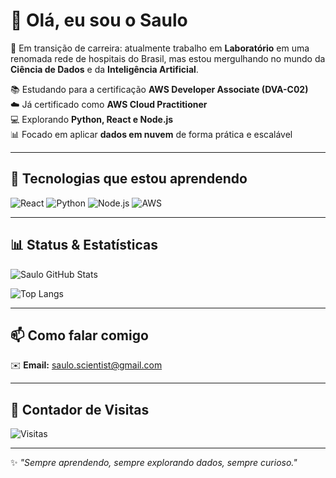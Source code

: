 # 👋 Olá, eu sou o Saulo  

🔬 Em transição de carreira: atualmente trabalho em **Laboratório** em uma renomada rede de hospitais do Brasil, mas estou mergulhando no mundo da **Ciência de Dados** e da **Inteligência Artificial**.  

📚 Estudando para a certificação **AWS Developer Associate (DVA-C02)**  
☁️ Já certificado como **AWS Cloud Practitioner**  
💻 Explorando **Python, React e Node.js**  
📊 Focado em aplicar **dados em nuvem** de forma prática e escalável  

---

## 🚀 Tecnologias que estou aprendendo
![React](https://img.shields.io/badge/React-20232A?style=for-the-badge&logo=react&logoColor=61DAFB)
![Python](https://img.shields.io/badge/Python-20232A?style=for-the-badge&logo=python&logoColor=3776AB)
![Node.js](https://img.shields.io/badge/Node.js-20232A?style=for-the-badge&logo=node.js&logoColor=339933)
![AWS](https://img.shields.io/badge/AWS-20232A?style=for-the-badge&logo=amazonaws&logoColor=FF9900)

---

## 📊 Status & Estatísticas

![Saulo GitHub Stats](https://github-readme-stats.vercel.app/api?username=saulopaulino&show_icons=true&theme=dark&bg_color=20232A&title_color=61DAFB&icon_color=FF9900)

![Top Langs](https://github-readme-stats.vercel.app/api/top-langs/?username=saulopaulino&layout=compact&theme=dark&bg_color=20232A&title_color=61DAFB)

---

## 📫 Como falar comigo
✉️ **Email:** saulo.scientist@gmail.com  

---

## 👀 Contador de Visitas
![Visitas](https://komarev.com/ghpvc/?username=saulopaulino&color=grey&style=for-the-badge)

---
✨ *"Sempre aprendendo, sempre explorando dados, sempre curioso."*

